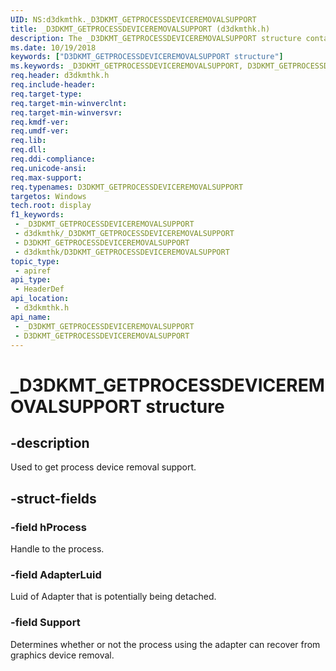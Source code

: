 ```yaml
---
UID: NS:d3dkmthk._D3DKMT_GETPROCESSDEVICEREMOVALSUPPORT
title: _D3DKMT_GETPROCESSDEVICEREMOVALSUPPORT (d3dkmthk.h)
description: The _D3DKMT_GETPROCESSDEVICEREMOVALSUPPORT structure contains adapter, process, and support information for the D3DKMTGetProcessDeviceRemovalSupport function.
ms.date: 10/19/2018
keywords: ["D3DKMT_GETPROCESSDEVICEREMOVALSUPPORT structure"]
ms.keywords: _D3DKMT_GETPROCESSDEVICEREMOVALSUPPORT, D3DKMT_GETPROCESSDEVICEREMOVALSUPPORT,
req.header: d3dkmthk.h
req.include-header: 
req.target-type: 
req.target-min-winverclnt: 
req.target-min-winversvr: 
req.kmdf-ver: 
req.umdf-ver: 
req.lib: 
req.dll: 
req.ddi-compliance: 
req.unicode-ansi: 
req.max-support: 
req.typenames: D3DKMT_GETPROCESSDEVICEREMOVALSUPPORT
targetos: Windows
tech.root: display
f1_keywords:
 - _D3DKMT_GETPROCESSDEVICEREMOVALSUPPORT
 - d3dkmthk/_D3DKMT_GETPROCESSDEVICEREMOVALSUPPORT
 - D3DKMT_GETPROCESSDEVICEREMOVALSUPPORT
 - d3dkmthk/D3DKMT_GETPROCESSDEVICEREMOVALSUPPORT
topic_type:
 - apiref
api_type:
 - HeaderDef
api_location:
 - d3dkmthk.h
api_name:
 - _D3DKMT_GETPROCESSDEVICEREMOVALSUPPORT
 - D3DKMT_GETPROCESSDEVICEREMOVALSUPPORT
---
```


# _D3DKMT_GETPROCESSDEVICEREMOVALSUPPORT structure


## -description

Used to get process device removal support.

## -struct-fields

### -field hProcess

Handle to the process.

### -field AdapterLuid

Luid of Adapter that is potentially being detached.

### -field Support

Determines whether or not the process using the adapter can recover from graphics device removal.

